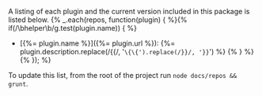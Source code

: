 A listing of each plugin and the current version included in this package is listed below.
{% _.each(repos, function(plugin) { %}{% if(/\bhelper\b/g.test(plugin.name)) { %}
+ [{%= plugin.name %}]({%= plugin.url %}): {%= plugin.description.replace(/\{\{/, '`\{\{').replace(/}}/, '}}`') %} {% } %} {% }); %}

To update this list, from the root of the project run `node docs/repos && grunt`.

